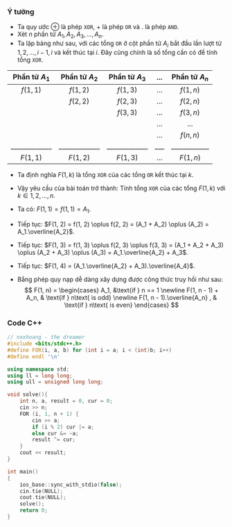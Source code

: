 ### Ý tưởng
- Ta quy ước $\oplus$ là phép `XOR`, $+$ là phép `OR` và $.$ là phép `AND`.
- Xét $n$ phần tử $A_1, A_2, A_3,..., A_n$.
- Ta lập bảng như sau, với các tổng `OR` ở cột phần tử $A_i$ bắt đầu lần lượt từ ${1, 2,..., i - 1, i}$ và kết thúc tại $i$. Đây cũng chính là số tổng cần có để tính tổng `XOR`.

| Phần tử $A_1$ | Phần tử $A_2$ | Phần tử $A_3$ | ... | Phần tử $A_n$|
|:-------------:|:-------------:|:-------------:|:---:|:------------:|
| $f(1, 1)$     | $f(1, 2)$     | $f(1, 3)$     | ... | $f(1, n)$    |
|               | $f(2, 2)$     | $f(2, 3)$     | ... | $f(2, n)$    |
|               |               | $f(3, 3)$     | ... | $f(3, n)$    |
|               |               |               | ... |      ...     |
|               |               |               | ... | $f(n, n)$    |
| _____________ | _____________ | _____________ | ___ | ____________ |
| $F(1, 1)$     | $F(1, 2)$     | $F(1, 3)$     | ... | $F(1, n)$    |

- Ta định nghĩa $F(1, k)$ là tổng `XOR` của các tổng `OR` kết thúc tại $k$.
- Vậy yêu cầu của bài toán trở thành: Tính tổng `XOR` của các tổng $F(1, k)$ với $k \in {1,2,...,n}$.
- Ta có: $F(1, 1) = f(1, 1) = A_1$.
- Tiếp tục: $F(1, 2) = f(1, 2) \oplus f(2, 2) = (A_1 + A_2) \oplus (A_2) = A_1.\overline{A_2}$.
- Tiếp tục: $F(1, 3) = f(1, 3) \oplus f(2, 3) \oplus f(3, 3) = (A_1 + A_2 + A_3) \oplus (A_2 + A_3) \oplus (A_3) = A_1.\overline{A_2} + A_3$.
- Tiếp tục: $F(1, 4) = (A_1.\overline{A_2} + A_3).\overline{A_4}$.

- Bằng phép quy nạp dễ dàng xây dựng được công thức truy hồi như sau:
$$ 
F(1, n) = 
\begin{cases} 
A_1, &\text{if } n == 1 \newline
F(1, n - 1) + A_n, & \text{if } n\text{ is odd} \newline 
F(1, n - 1).\overline{A_n} , & \text{if } n\text{ is even} 
\end{cases} 
$$

### Code C++
```cpp
// nxxhoang - the dreamer
#include <bits/stdc++.h>
#define FOR(i, a, b) for (int i = a; i < (int)b; i++)
#define endl '\n'

using namespace std;
using ll = long long;
using ull = unsigned long long;

void solve(){
    int n, a, result = 0, cur = 0;
	cin >> n;
    FOR (i, 1, n + 1) {
        cin >> a;
        if (i % 2) cur |= a;
        else cur &= ~a;
        result ^= cur;
    }
    cout << result;
}

int main()
{
    ios_base::sync_with_stdio(false);
    cin.tie(NULL);
    cout.tie(NULL);
    solve();
    return 0;
}
```
